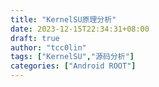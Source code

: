 ```yaml
---
title: "KernelSU原理分析"
date: 2023-12-15T22:34:31+08:00
draft: true
author: "tcc0lin"
tags: ["KernelSU","源码分析"]
categories: ["Android ROOT"]
---
```


